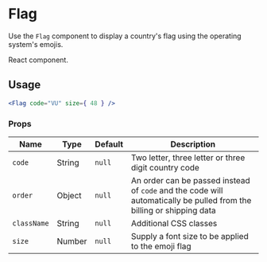 Flag
===

Use the `Flag` component to display a country's flag using the operating system's emojis.

 React component.

## Usage

```jsx
<Flag code="VU" size={ 48 } />
```

### Props

Name | Type | Default | Description
--- | --- | --- | ---
`code` | String | `null` | Two letter, three letter or three digit country code
`order` | Object | `null` | An order can be passed instead of `code` and the code will automatically be pulled from the billing or shipping data
`className` | String | `null` | Additional CSS classes
`size` | Number | `null` | Supply a font size to be applied to the emoji flag
